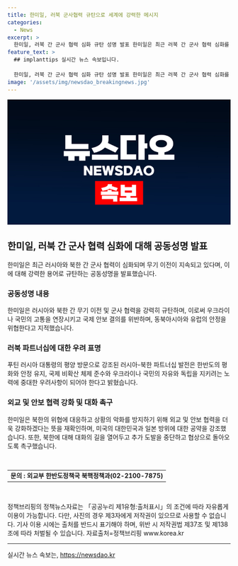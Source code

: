 ```yaml
---
title: 한미일, 러북 군사협력 규탄으로 세계에 강력한 메시지
categories:
  - News
excerpt: >
  한미일, 러북 간 군사 협력 심화 규탄 성명 발표 한미일은 최근 러북 간 군사 협력 심화를 강력히 규탄하는 성명을 발표했다. 조구래 외교부 외교정보전략본부장과 미국 국무부 대북고위관리, 일본 외무성 아시아대양주국장은 협의 후 성명을 통해 러시아로의 무기 이전을 비난하고, 한반도 안보와 국제 비확산을 중시하며 대화의 길을 열어 달라고 강조했다. 이는 국내외에서 높은 관심을 받을 것으로 예상된다.
feature_text: >
  ## implanttips 실시간 뉴스 속보입니다.

  한미일, 러북 간 군사 협력 심화 규탄 성명 발표 한미일은 최근 러북 간 군사 협력 심화를 강력히 규탄하는 성명을 발표했다. 조구래 외교부 외교정보전략본부장과 미국 국무부 대북고위관리, 일본 외무성 아시아대양주국장은 협의 후 성명을 통해 러시아로의 무기 이전을 비난하고, 한반도 안보와 국제 비확산을 중시하며 대화의 길을 열어 달라고 강조했다. 이는 국내외에서 높은 관심을 받을 것으로 예상된다.
image: '/assets/img/newsdao_breakingnews.jpg'
---
```


<p><img src="/assets/img/newsdao_breakingnews.jpg" alt="implanttips 속보" /></p>

<h2 data-ke-size="size26">한미일, 러북 간 군사 협력 심화에 대해 공동성명 발표</h2>

<p data-ke-size="size16">한미일은 최근 러시아와 북한 간 군사 협력이 심화되며 무기 이전이 지속되고 있다며, 이에 대해 강력한 용어로 규탄하는 공동성명을 발표했습니다.</p>

<h3><b>공동성명 내용</b></h3>

<p data-ke-size="size16">한미일은 러시아와 북한 간 무기 이전 및 군사 협력을 강력히 규탄하며, 이로써 우크라이나 국민의 고통을 연장시키고 국제 안보 결의를 위반하며, 동북아시아와 유럽의 안정을 위협한다고 지적했습니다.</p>

<h3><b>러북 파트너십에 대한 우려 표명</b></h3>

<p data-ke-size="size16">푸틴 러시아 대통령의 평양 방문으로 강조된 러시아-북한 파트너십 발전은 한반도의 평화와 안정 유지, 국제 비확산 체제 준수와 우크라이나 국민의 자유와 독립을 지키려는 노력에 중대한 우려사항이 되어야 한다고 밝혔습니다.</p>

<h3><b>외교 및 안보 협력 강화 및 대화 촉구</b></h3>

<p data-ke-size="size16">한미일은 북한의 위협에 대응하고 상황의 악화를 방지하기 위해 외교 및 안보 협력을 더욱 강화하겠다는 뜻을 재확인하며, 미국의 대한민국과 일본 방위에 대한 공약을 강조했습니다. 또한, 북한에 대해 대화의 길을 열어두고 추가 도발을 중단하고 협상으로 돌아오도록 촉구했습니다.</p>

<p data-ke-size="size16">&nbsp;</p>

<table>
<tbody>
<tr>
<td style="text-align: center; height: 17px;"><b>문의 : 외교부 한반도정책국 북핵정책과(02-2100-7875)</b></td>
</tr>
</tbody>
</table>

<p data-ke-size="size16">&nbsp;</p>

<p data-ke-size="size16">정책브리핑의 정책뉴스자료는 「공공누리 제1유형:출처표시」의 조건에 따라 자유롭게 이용이 가능합니다. 다만, 사진의 경우 제3자에게 저작권이 있으므로 사용할 수 없습니다. 기사 이용 시에는 출처를 반드시 표기해야 하며, 위반 시 저작권법 제37조 및 제138조에 따라 처벌될 수 있습니다. <span data-ke-size="size16">자료출처=정책브리핑 www.korea.kr</span></p>

<hr>
실시간 뉴스 속보는, <a href="https://newsdao.kr" rel="dofollow">https://newsdao.kr</a>


